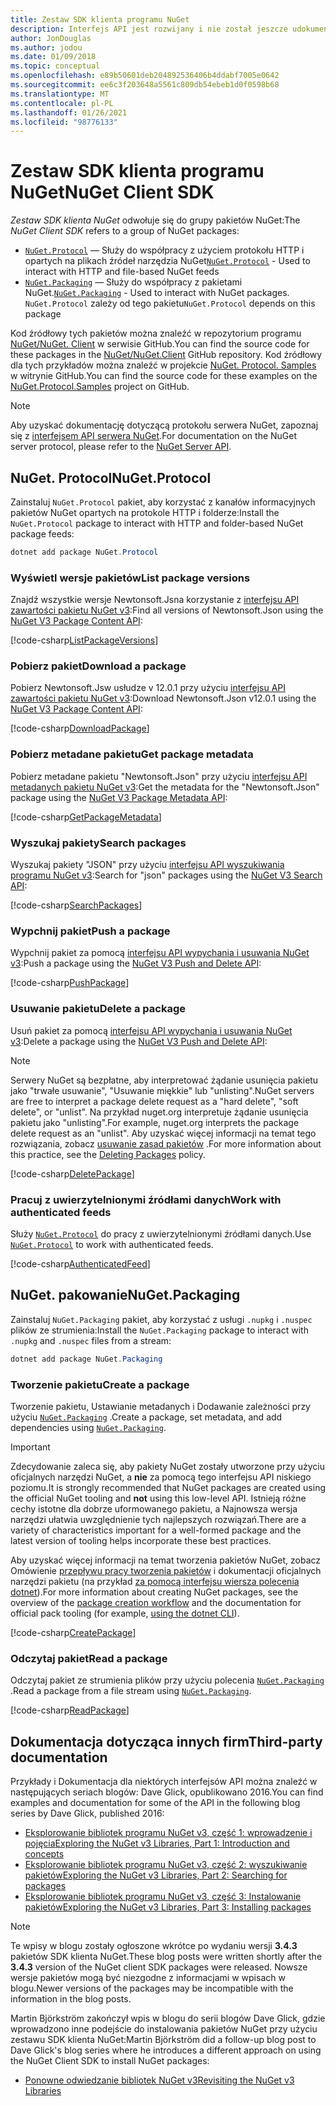 ```yaml
---
title: Zestaw SDK klienta programu NuGet
description: Interfejs API jest rozwijany i nie został jeszcze udokumentowany, ale przykłady są dostępne w blogu Dave Glick.
author: JonDouglas
ms.author: jodou
ms.date: 01/09/2018
ms.topic: conceptual
ms.openlocfilehash: e89b50601deb204892536406b4ddabf7005e0642
ms.sourcegitcommit: ee6c3f203648a5561c809db54ebeb1d0f0598b68
ms.translationtype: MT
ms.contentlocale: pl-PL
ms.lasthandoff: 01/26/2021
ms.locfileid: "98776133"
---
```

# <a name="nuget-client-sdk"></a><span data-ttu-id="3ca68-103">Zestaw SDK klienta programu NuGet</span><span class="sxs-lookup"><span data-stu-id="3ca68-103">NuGet Client SDK</span></span>

<span data-ttu-id="3ca68-104">*Zestaw SDK klienta NuGet* odwołuje się do grupy pakietów NuGet:</span><span class="sxs-lookup"><span data-stu-id="3ca68-104">The *NuGet Client SDK* refers to a group of NuGet packages:</span></span>

* <span data-ttu-id="3ca68-105">[`NuGet.Protocol`](https://www.nuget.org/packages/NuGet.Protocol) — Służy do współpracy z użyciem protokołu HTTP i opartych na plikach źródeł narzędzia NuGet</span><span class="sxs-lookup"><span data-stu-id="3ca68-105">[`NuGet.Protocol`](https://www.nuget.org/packages/NuGet.Protocol) - Used to interact with HTTP and file-based NuGet feeds</span></span>
* <span data-ttu-id="3ca68-106">[`NuGet.Packaging`](https://www.nuget.org/packages/NuGet.Packaging) — Służy do współpracy z pakietami NuGet.</span><span class="sxs-lookup"><span data-stu-id="3ca68-106">[`NuGet.Packaging`](https://www.nuget.org/packages/NuGet.Packaging) - Used to interact with NuGet packages.</span></span> <span data-ttu-id="3ca68-107">`NuGet.Protocol` zależy od tego pakietu</span><span class="sxs-lookup"><span data-stu-id="3ca68-107">`NuGet.Protocol` depends on this package</span></span>

<span data-ttu-id="3ca68-108">Kod źródłowy tych pakietów można znaleźć w repozytorium programu [NuGet/NuGet. Client](https://github.com/NuGet/NuGet.Client) w serwisie GitHub.</span><span class="sxs-lookup"><span data-stu-id="3ca68-108">You can find the source code for these packages in the [NuGet/NuGet.Client](https://github.com/NuGet/NuGet.Client) GitHub repository.</span></span>
<span data-ttu-id="3ca68-109">Kod źródłowy dla tych przykładów można znaleźć w projekcie [NuGet. Protocol. Samples](https://github.com/NuGet/Samples/tree/master/NuGetProtocolSamples) w witrynie GitHub.</span><span class="sxs-lookup"><span data-stu-id="3ca68-109">You can find the source code for these examples on the [NuGet.Protocol.Samples](https://github.com/NuGet/Samples/tree/master/NuGetProtocolSamples) project on GitHub.</span></span>

> [!Note]
> <span data-ttu-id="3ca68-110">Aby uzyskać dokumentację dotyczącą protokołu serwera NuGet, zapoznaj się z [interfejsem API serwera NuGet](~/api/overview.md).</span><span class="sxs-lookup"><span data-stu-id="3ca68-110">For documentation on the NuGet server protocol, please refer to the [NuGet Server API](~/api/overview.md).</span></span>

## <a name="nugetprotocol"></a><span data-ttu-id="3ca68-111">NuGet. Protocol</span><span class="sxs-lookup"><span data-stu-id="3ca68-111">NuGet.Protocol</span></span>

<span data-ttu-id="3ca68-112">Zainstaluj `NuGet.Protocol` pakiet, aby korzystać z kanałów informacyjnych pakietów NuGet opartych na protokole HTTP i folderze:</span><span class="sxs-lookup"><span data-stu-id="3ca68-112">Install the `NuGet.Protocol` package to interact with HTTP and folder-based NuGet package feeds:</span></span>

```ps1
dotnet add package NuGet.Protocol
```

### <a name="list-package-versions"></a><span data-ttu-id="3ca68-113">Wyświetl wersje pakietów</span><span class="sxs-lookup"><span data-stu-id="3ca68-113">List package versions</span></span>

<span data-ttu-id="3ca68-114">Znajdź wszystkie wersje Newtonsoft.Jsna korzystanie z [interfejsu API zawartości pakietu NuGet v3](../api/package-base-address-resource.md#enumerate-package-versions):</span><span class="sxs-lookup"><span data-stu-id="3ca68-114">Find all versions of Newtonsoft.Json using the [NuGet V3 Package Content API](../api/package-base-address-resource.md#enumerate-package-versions):</span></span>

[!code-csharp[ListPackageVersions](~/../nuget-samples/NuGetProtocolSamples/Program.cs?name=ListPackageVersions)]

### <a name="download-a-package"></a><span data-ttu-id="3ca68-115">Pobierz pakiet</span><span class="sxs-lookup"><span data-stu-id="3ca68-115">Download a package</span></span>

<span data-ttu-id="3ca68-116">Pobierz Newtonsoft.Jsw usłudze v 12.0.1 przy użyciu [interfejsu API zawartości pakietu NuGet v3](../api/package-base-address-resource.md):</span><span class="sxs-lookup"><span data-stu-id="3ca68-116">Download Newtonsoft.Json v12.0.1 using the [NuGet V3 Package Content API](../api/package-base-address-resource.md):</span></span>

[!code-csharp[DownloadPackage](~/../nuget-samples/NuGetProtocolSamples/Program.cs?name=DownloadPackage)]

### <a name="get-package-metadata"></a><span data-ttu-id="3ca68-117">Pobierz metadane pakietu</span><span class="sxs-lookup"><span data-stu-id="3ca68-117">Get package metadata</span></span>

<span data-ttu-id="3ca68-118">Pobierz metadane pakietu "Newtonsoft.Json" przy użyciu [interfejsu API metadanych pakietu NuGet v3](../api/registration-base-url-resource.md):</span><span class="sxs-lookup"><span data-stu-id="3ca68-118">Get the metadata for the "Newtonsoft.Json" package using the [NuGet V3 Package Metadata API](../api/registration-base-url-resource.md):</span></span>

[!code-csharp[GetPackageMetadata](~/../nuget-samples/NuGetProtocolSamples/Program.cs?name=GetPackageMetadata)]

### <a name="search-packages"></a><span data-ttu-id="3ca68-119">Wyszukaj pakiety</span><span class="sxs-lookup"><span data-stu-id="3ca68-119">Search packages</span></span>

<span data-ttu-id="3ca68-120">Wyszukaj pakiety "JSON" przy użyciu [interfejsu API wyszukiwania programu NuGet v3](../api/search-query-service-resource.md):</span><span class="sxs-lookup"><span data-stu-id="3ca68-120">Search for "json" packages using the [NuGet V3 Search API](../api/search-query-service-resource.md):</span></span>

[!code-csharp[SearchPackages](~/../nuget-samples/NuGetProtocolSamples/Program.cs?name=SearchPackages)]

### <a name="push-a-package"></a><span data-ttu-id="3ca68-121">Wypchnij pakiet</span><span class="sxs-lookup"><span data-stu-id="3ca68-121">Push a package</span></span>

<span data-ttu-id="3ca68-122">Wypchnij pakiet za pomocą [interfejsu API wypychania i usuwania NuGet v3](../api/package-publish-resource.md):</span><span class="sxs-lookup"><span data-stu-id="3ca68-122">Push a package using the [NuGet V3 Push and Delete API](../api/package-publish-resource.md):</span></span>

[!code-csharp[PushPackage](~/../nuget-samples/NuGetProtocolSamples/Program.cs?name=PushPackage)]

### <a name="delete-a-package"></a><span data-ttu-id="3ca68-123">Usuwanie pakietu</span><span class="sxs-lookup"><span data-stu-id="3ca68-123">Delete a package</span></span>

<span data-ttu-id="3ca68-124">Usuń pakiet za pomocą [interfejsu API wypychania i usuwania NuGet v3](../api/package-publish-resource.md):</span><span class="sxs-lookup"><span data-stu-id="3ca68-124">Delete a package using the [NuGet V3 Push and Delete API](../api/package-publish-resource.md):</span></span>

> [!Note]
> <span data-ttu-id="3ca68-125">Serwery NuGet są bezpłatne, aby interpretować żądanie usunięcia pakietu jako "trwałe usuwanie", "Usuwanie miękkie" lub "unlisting".</span><span class="sxs-lookup"><span data-stu-id="3ca68-125">NuGet servers are free to interpret a package delete request as a "hard delete", "soft delete", or "unlist".</span></span>
> <span data-ttu-id="3ca68-126">Na przykład nuget.org interpretuje żądanie usunięcia pakietu jako "unlisting".</span><span class="sxs-lookup"><span data-stu-id="3ca68-126">For example, nuget.org interprets the package delete request as an "unlist".</span></span> <span data-ttu-id="3ca68-127">Aby uzyskać więcej informacji na temat tego rozwiązania, zobacz [usuwanie zasad pakietów](../nuget-org/policies/deleting-packages.md) .</span><span class="sxs-lookup"><span data-stu-id="3ca68-127">For more information about this practice, see the [Deleting Packages](../nuget-org/policies/deleting-packages.md) policy.</span></span>

[!code-csharp[DeletePackage](~/../nuget-samples/NuGetProtocolSamples/Program.cs?name=DeletePackage)]

### <a name="work-with-authenticated-feeds"></a><span data-ttu-id="3ca68-128">Pracuj z uwierzytelnionymi źródłami danych</span><span class="sxs-lookup"><span data-stu-id="3ca68-128">Work with authenticated feeds</span></span>

<span data-ttu-id="3ca68-129">Służy [`NuGet.Protocol`](https://www.nuget.org/packages/NuGet.Protocol) do pracy z uwierzytelnionymi źródłami danych.</span><span class="sxs-lookup"><span data-stu-id="3ca68-129">Use [`NuGet.Protocol`](https://www.nuget.org/packages/NuGet.Protocol) to work with authenticated feeds.</span></span>

[!code-csharp[AuthenticatedFeed](~/../nuget-samples/NuGetProtocolSamples/Program.cs?name=AuthenticatedFeed)]

## <a name="nugetpackaging"></a><span data-ttu-id="3ca68-130">NuGet. pakowanie</span><span class="sxs-lookup"><span data-stu-id="3ca68-130">NuGet.Packaging</span></span>

<span data-ttu-id="3ca68-131">Zainstaluj `NuGet.Packaging` pakiet, aby korzystać z usługi `.nupkg` i `.nuspec` plików ze strumienia:</span><span class="sxs-lookup"><span data-stu-id="3ca68-131">Install the `NuGet.Packaging` package to interact with `.nupkg` and `.nuspec` files from a stream:</span></span>

```ps1
dotnet add package NuGet.Packaging
```

### <a name="create-a-package"></a><span data-ttu-id="3ca68-132">Tworzenie pakietu</span><span class="sxs-lookup"><span data-stu-id="3ca68-132">Create a package</span></span>

<span data-ttu-id="3ca68-133">Tworzenie pakietu, Ustawianie metadanych i Dodawanie zależności przy użyciu [`NuGet.Packaging`](https://www.nuget.org/packages/NuGet.Packaging) .</span><span class="sxs-lookup"><span data-stu-id="3ca68-133">Create a package, set metadata, and add dependencies using [`NuGet.Packaging`](https://www.nuget.org/packages/NuGet.Packaging).</span></span>

> [!IMPORTANT]
> <span data-ttu-id="3ca68-134">Zdecydowanie zaleca się, aby pakiety NuGet zostały utworzone przy użyciu oficjalnych narzędzi NuGet, a **nie** za pomocą tego interfejsu API niskiego poziomu.</span><span class="sxs-lookup"><span data-stu-id="3ca68-134">It is strongly recommended that NuGet packages are created using the official NuGet tooling and **not** using this low-level API.</span></span> <span data-ttu-id="3ca68-135">Istnieją różne cechy istotne dla dobrze uformowanego pakietu, a Najnowsza wersja narzędzi ułatwia uwzględnienie tych najlepszych rozwiązań.</span><span class="sxs-lookup"><span data-stu-id="3ca68-135">There are a variety of characteristics important for a well-formed package and the latest version of tooling helps incorporate these best practices.</span></span>
> 
> <span data-ttu-id="3ca68-136">Aby uzyskać więcej informacji na temat tworzenia pakietów NuGet, zobacz Omówienie [przepływu pracy tworzenia pakietów](../create-packages/overview-and-workflow.md) i dokumentacji oficjalnych narzędzi pakietu (na przykład [za pomocą interfejsu wiersza polecenia dotnet](../create-packages/creating-a-package-dotnet-cli.md)).</span><span class="sxs-lookup"><span data-stu-id="3ca68-136">For more information about creating NuGet packages, see the overview of the [package creation workflow](../create-packages/overview-and-workflow.md) and the documentation for official pack tooling (for example, [using the dotnet CLI](../create-packages/creating-a-package-dotnet-cli.md)).</span></span>

[!code-csharp[CreatePackage](~/../nuget-samples/NuGetProtocolSamples/Program.cs?name=CreatePackage)]

### <a name="read-a-package"></a><span data-ttu-id="3ca68-137">Odczytaj pakiet</span><span class="sxs-lookup"><span data-stu-id="3ca68-137">Read a package</span></span>

<span data-ttu-id="3ca68-138">Odczytaj pakiet ze strumienia plików przy użyciu polecenia [`NuGet.Packaging`](https://www.nuget.org/packages/NuGet.Packaging) .</span><span class="sxs-lookup"><span data-stu-id="3ca68-138">Read a package from a file stream using [`NuGet.Packaging`](https://www.nuget.org/packages/NuGet.Packaging).</span></span>

[!code-csharp[ReadPackage](~/../nuget-samples/NuGetProtocolSamples/Program.cs?name=ReadPackage)]

## <a name="third-party-documentation"></a><span data-ttu-id="3ca68-139">Dokumentacja dotycząca innych firm</span><span class="sxs-lookup"><span data-stu-id="3ca68-139">Third-party documentation</span></span>

<span data-ttu-id="3ca68-140">Przykłady i Dokumentacja dla niektórych interfejsów API można znaleźć w następujących seriach blogów: Dave Glick, opublikowano 2016.</span><span class="sxs-lookup"><span data-stu-id="3ca68-140">You can find examples and documentation for some of the API in the following blog series by Dave Glick, published 2016:</span></span>

- [<span data-ttu-id="3ca68-141">Eksplorowanie bibliotek programu NuGet v3, część 1: wprowadzenie i pojęcia</span><span class="sxs-lookup"><span data-stu-id="3ca68-141">Exploring the NuGet v3 Libraries, Part 1: Introduction and concepts</span></span>](http://daveaglick.com/posts/exploring-the-nuget-v3-libraries-part-1)
- [<span data-ttu-id="3ca68-142">Eksplorowanie bibliotek programu NuGet v3, część 2: wyszukiwanie pakietów</span><span class="sxs-lookup"><span data-stu-id="3ca68-142">Exploring the NuGet v3 Libraries, Part 2: Searching for packages</span></span>](http://daveaglick.com/posts/exploring-the-nuget-v3-libraries-part-2)
- [<span data-ttu-id="3ca68-143">Eksplorowanie bibliotek programu NuGet v3, część 3: Instalowanie pakietów</span><span class="sxs-lookup"><span data-stu-id="3ca68-143">Exploring the NuGet v3 Libraries, Part 3: Installing packages</span></span>](http://daveaglick.com/posts/exploring-the-nuget-v3-libraries-part-3)

> [!Note]
> <span data-ttu-id="3ca68-144">Te wpisy w blogu zostały ogłoszone wkrótce po wydaniu wersji **3.4.3** pakietów SDK klienta NuGet.</span><span class="sxs-lookup"><span data-stu-id="3ca68-144">These blog posts were written shortly after the **3.4.3** version of the NuGet client SDK packages were released.</span></span>
> <span data-ttu-id="3ca68-145">Nowsze wersje pakietów mogą być niezgodne z informacjami w wpisach w blogu.</span><span class="sxs-lookup"><span data-stu-id="3ca68-145">Newer versions of the packages may be incompatible with the information in the blog posts.</span></span>

<span data-ttu-id="3ca68-146">Martin Björkström zakończył wpis w blogu do serii blogów Dave Glick, gdzie wprowadzono inne podejście do instalowania pakietów NuGet przy użyciu zestawu SDK klienta NuGet:</span><span class="sxs-lookup"><span data-stu-id="3ca68-146">Martin Björkström did a follow-up blog post to Dave Glick's blog series where he introduces a different approach on using the NuGet Client SDK to install NuGet packages:</span></span>

- [<span data-ttu-id="3ca68-147">Ponowne odwiedzanie bibliotek NuGet v3</span><span class="sxs-lookup"><span data-stu-id="3ca68-147">Revisiting the NuGet v3 Libraries</span></span>](https://martinbjorkstrom.com/posts/2018-09-19-revisiting-nuget-client-libraries)
